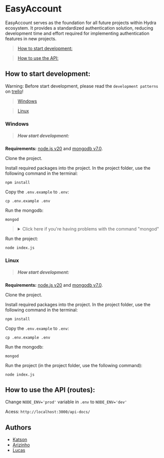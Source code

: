 # EasyAccount

EasyAccount serves as the foundation for all future projects within Hydra ecosystem. It provides a standardized authentication solution, reducing development time and effort required for implementing authentication features in new projects.

> [How to start development:](#dev)

> [How to use the API:](#routes)

<a name="dev"></a>
## How to start development:

Warning: Before start development, please read the `development patterns` on [trello](https://trello.com/b/R1QyP0ea/hydra)!

> [Windows](#windows)

> [Linux](#linux)


<a name="windows"></a>
### Windows
> ##### How start development:
**Requirements:**
[node.js v20](https://nodejs.org/en/download/) and [mongodb v7.0](https://fastdl.mongodb.org/windows/mongodb-windows-x86_64-7.0.5-signed.msi).

Clone the project.

Install required packages into the project. In the project folder, use the following command in the terminal:

  ```
npm install
  ```

Copy the `.env.example` to `.env`:
  ```
cp .env.example .env
  ```

Run the mongodb:

  ```
mongod
  ```
<blockquote> 
<details>
  <summary> Click here if you're having problems with the command "mongod" </summary>
  <blockquote> 
   
    Reinstall MongoDB as usual and wait until Compass appears. If it doesn't, uninstall and reinstall. 
    Copy the installation path; we'll need it.
    Open a command prompt (cmd.exe) as an administrator.
    Type: cd C:\
    Then: md "\data\db"
    After that: "C:\Program Files\MongoDB\Server\4.2\bin\mongod.exe" --dbpath="c:\data\db"
    Press "CTRL+C" and close cmd.exe.
    Copy the installation path up to the "bin" folder, for example: C:\Program Files\MongoDB\Server\YOUR_MONGODB_VERSION\bin
    Go to system properties and add to the system environment variables (search on Google) in "PATH":
    Double-click on PATH in "System Environment Variables".
    Click on "New"
    Paste the copied path and click OK.
 </blockquote>
</details>
</blockquote>

Run the project:

  ```
node index.js
  ```

<a name="linux"></a>
### Linux
> #####  How start development:
**Requirements:**  [node.js v20](https://nodejs.org/en/download/) and [mongodb v7.0](https://www.mongodb.com/try/download/community).

Clone the project.

Install required packages into the project. In the project folder, use the following command in the terminal:

  ```
npm install
  ```

Copy the `.env.example` to `.env`:
  ```
cp .env.example .env
  ```

Run the mongodb:

  ```
mongod
  ```

Run the project (in the project folder, use the following command):

  ```
node index.js
  ```

<a name="routes"></a>
## How to use the API (routes):

Change `NODE_ENV='prod'` variable in `.env` to  `NODE_ENV='dev'`

Acess: `http://localhost:3000/api-docs/`


## Authors
- [Katson](https://github.com/katson1)
- [Arizinho](https://github.com/arimateia98)
- [Lucas](https://github.com/lucasjarrier)
